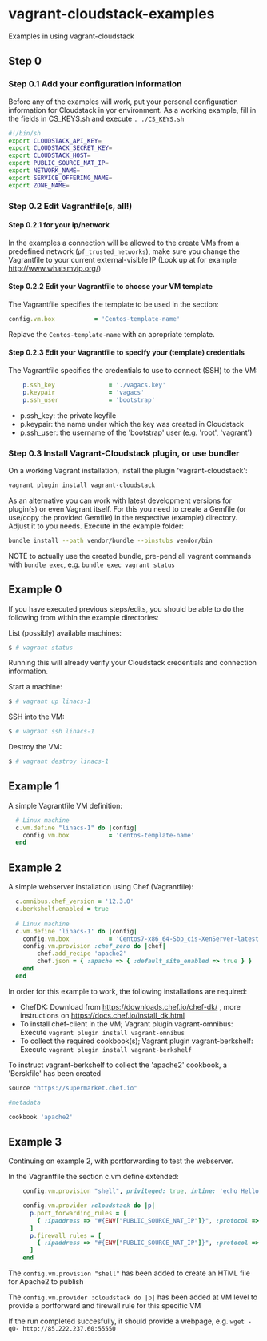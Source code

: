 # vagrant-cloudstack-examples
Examples in using vagrant-cloudstack

## Step 0

### Step 0.1 Add your configuration information
Before any of the examples will work, put your personal configuration information for Cloudstack in yor environment.
As a working example, fill in the fields in CS_KEYS.sh and execute `. ./CS_KEYS.sh`
```bash
#!/bin/sh
export CLOUDSTACK_API_KEY=
export CLOUDSTACK_SECRET_KEY=
export CLOUDSTACK_HOST=
export PUBLIC_SOURCE_NAT_IP=
export NETWORK_NAME=
export SERVICE_OFFERING_NAME=
export ZONE_NAME=
```

### Step 0.2 Edit Vagrantfile(s, all!)
#### Step 0.2.1 for your ip/network
In the examples a connection will be allowed to the create VMs from a predefined network (`pf_trusted_networks`), make sure you change the Vagrantfile to your current external-visible IP (Look up at for example http://www.whatsmyip.org/)

#### Step 0.2.2 Edit your Vagrantfile to choose your VM template
The Vagrantfile specifies the template to be used in the section:
```ruby
config.vm.box           = 'Centos-template-name'
```
Replave the `Centos-template-name` with an apropriate template.

#### Step 0.2.3 Edit your Vagrantfile to specify your (template) credentials
The Vagrantfile specifies the credentials to use to connect (SSH) to the VM:
```ruby
    p.ssh_key               = './vagacs.key'
    p.keypair               = 'vagacs'
    p.ssh_user              = 'bootstrap'
```
* p.ssh_key: the private keyfile
* p.keypair: the name under which the key was created in Cloudstack
* p.ssh_user: the username of the 'bootstrap' user (e.g. 'root', 'vagrant')

### Step 0.3 Install Vagrant-Cloudstack plugin, or use bundler

On a working Vagrant installation, install the plugin 'vagrant-cloudstack':
```bash
vagrant plugin install vagrant-cloudstack
```

As an alternative you can work with latest development versions for plugin(s) or even Vagrant itself.
For this you need to create a Gemfile (or use/copy the provided Gemfile) in the respective (example) directory. Adjust it to you needs.
Execute in the example folder:
```bash
bundle install --path vendor/bundle --binstubs vendor/bin
```
NOTE to actually use the created bundle, pre-pend all vagrant commands with `bundle exec`, e.g. `bundle exec vagrant status`


## Example 0
If you have executed previous steps/edits, you should be able to do the following from within the example directories:

List (possibly) available machines:
```bash
$ # vagrant status
```
Running this will already verify your Cloudstack credentials and connection information.

Start a machine:
```bash
$ # vagrant up linacs-1
```

SSH into the VM:
```bash
$ # vagrant ssh linacs-1
```

Destroy the VM:
```bash
$ # vagrant destroy linacs-1
```

## Example 1

A simple Vagrantfile VM definition:
```ruby
  # Linux machine
  c.vm.define "linacs-1" do |config|
    config.vm.box           = 'Centos-template-name'
  end
```
## Example 2

A simple webserver installation using Chef (Vagrantfile):
```ruby
  c.omnibus.chef_version = '12.3.0'
  c.berkshelf.enabled = true
  
  # Linux machine
  c.vm.define 'linacs-1' do |config|
    config.vm.box           = 'Centos7-x86_64-Sbp_cis-XenServer-latest'
    config.vm.provision :chef_zero do |chef|
        chef.add_recipe 'apache2'
        chef.json = { :apache => { :default_site_enabled => true } }
    end
  end
```

In order for this example to work, the following installations are required:
* ChefDK: Download from https://downloads.chef.io/chef-dk/ , more instructions on https://docs.chef.io/install_dk.html
* To install chef-client in the VM; Vagrant plugin vagrant-omnibus: Execute `vagrant plugin install vagrant-omnibus`
* To collect the required cookbook(s); Vagrant plugin vagrant-berkshelf: Execute `vagrant plugin install vagrant-berkshelf`

To instruct vagrant-berkshelf to collect the 'apache2' cookbook, a 'Berskfile' has been created
```ruby
source "https://supermarket.chef.io"

#metadata

cookbook 'apache2'
```

## Example 3

Continuing on example 2, with portforwarding to test the webserver.

In the Vagrantfile the section c.vm.define extended:
```ruby
    config.vm.provision "shell", privileged: true, inline: 'echo Hello > /var/www/html/index.html'

    config.vm.provider :cloudstack do |p|
      p.port_forwarding_rules = [
        { :ipaddress => "#{ENV["PUBLIC_SOURCE_NAT_IP"]}", :protocol => "tcp", :publicport => 55550, :privateport  => 80, :openfirewall => false }
      ]
      p.firewall_rules = [
        { :ipaddress => "#{ENV["PUBLIC_SOURCE_NAT_IP"]}", :protocol => "tcp", :startport => 55550, :endport => 55550 }
      ]
    end
```

The `config.vm.provision "shell"` has been added to create an HTML file for Apache2 to publish

The `config.vm.provider :cloudstack do |p|` has been added at VM level to provide a portforward and firewall rule for this specific VM

If the run completed succesfully, it should provide a webpage, e.g. `wget -qO- http://85.222.237.60:55550`




